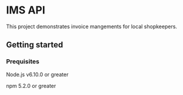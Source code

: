 # IMS API

This project demonstrates invoice mangements for local shopkeepers.

## Getting started

### Prequisites

Node.js v6.10.0 or greater

npm 5.2.0 or greater




